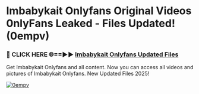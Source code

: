 # Imbabykait Onlyfans Original Videos 0nlyFans Leaked - Files Updated! (0empv)

<h3>🔴 CLICK HERE 🌐==►► <a href="https://tinyurl.com/2m67pmp6" rel="nofollow">Imbabykait Onlyfans Updated Files</a></h3>

Get Imbabykait Onlyfans and all content. Now you can access all videos and pictures of Imbabykait Onlyfans. New Updated Files 2025!

[![0empv](https://i.imgur.com/H4QAA4z.gif)](https://tinyurl.com/2m67pmp6)